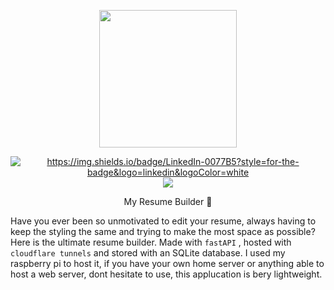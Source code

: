<p align="center">
  <img style="height: 220px;" src="https://external-content.duckduckgo.com/iu/?u=http%3A%2F%2Fclipground.com%2Fimages%2Fresume-clipart-2.jpg&f=1&nofb=1&ipt=74ce2ceb9ee664d6fbb9e83661b96196ec7e97ce93ae27949f5ba2c06eae580a&ipo=images" />
</p>
<p align="center">
<a href="https://www.linkedin.com/in/baptiste-fernandez-%E5%B0%8F%E7%99%BD-0a958630/" target="blank"><img src="https://img.shields.io/badge/LinkedIn-0077B5?style=for-the-badge&logo=linkedin&logoColor=white" alt="https://img.shields.io/badge/LinkedIn-0077B5?style=for-the-badge&logo=linkedin&logoColor=white"  /></a>
  <img src="https://img.shields.io/badge/LICENSE-Apache-green"  />
</p>

<p align="center">
  My Resume Builder 
</p>


Have you ever been so unmotivated to edit your resume, always having to keep the styling the same and trying to make the most space as possible? Here is the ultimate resume builder. Made with `fastAPI` , hosted with `cloudflare tunnels` and stored with an SQLite database. I used my raspberry pi to host it, if you have your own home server or anything able to host a web server, dont hesitate to use, this applucation is bery lightweight. 
